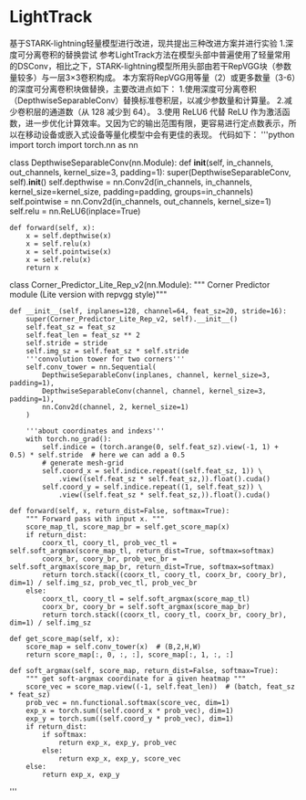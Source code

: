 # LightTrack
基于STARK-lightning轻量模型进行改进，现共提出三种改进方案并进行实验
1.深度可分离卷积的替换尝试
参考LightTrack方法在模型头部中普遍使用了轻量常用的DSConv，相比之下，STARK-lightning模型所用头部由若干RepVGG块（参数量较多）与一层3×3卷积构成。
本方案将RepVGG用等量（2）或更多数量（3-6）的深度可分离卷积块做替换，主要改进点如下：
1.使用深度可分离卷积（DepthwiseSeparableConv）替换标准卷积层，以减少参数量和计算量。
2.减少卷积层的通道数（从 128 减少到 64）。
3.使用 ReLU6 代替 ReLU 作为激活函数，进一步优化计算效率。又因为它的输出范围有限，更容易进行定点数表示，所以在移动设备或嵌入式设备等量化模型中会有更佳的表现。
代码如下：
'''python
import torch
import torch.nn as nn

class DepthwiseSeparableConv(nn.Module):
    def __init__(self, in_channels, out_channels, kernel_size=3, padding=1):
        super(DepthwiseSeparableConv, self).__init__()
        self.depthwise = nn.Conv2d(in_channels, in_channels, kernel_size=kernel_size, padding=padding, groups=in_channels)
        self.pointwise = nn.Conv2d(in_channels, out_channels, kernel_size=1)
        self.relu = nn.ReLU6(inplace=True)

    def forward(self, x):
        x = self.depthwise(x)
        x = self.relu(x)
        x = self.pointwise(x)
        x = self.relu(x)
        return x

class Corner_Predictor_Lite_Rep_v2(nn.Module):
    """ Corner Predictor module (Lite version with repvgg style)"""

    def __init__(self, inplanes=128, channel=64, feat_sz=20, stride=16):
        super(Corner_Predictor_Lite_Rep_v2, self).__init__()
        self.feat_sz = feat_sz
        self.feat_len = feat_sz ** 2
        self.stride = stride
        self.img_sz = self.feat_sz * self.stride
        '''convolution tower for two corners'''
        self.conv_tower = nn.Sequential(
            DepthwiseSeparableConv(inplanes, channel, kernel_size=3, padding=1),
            DepthwiseSeparableConv(channel, channel, kernel_size=3, padding=1),
            nn.Conv2d(channel, 2, kernel_size=1)
        )

        '''about coordinates and indexs'''
        with torch.no_grad():
            self.indice = (torch.arange(0, self.feat_sz).view(-1, 1) + 0.5) * self.stride  # here we can add a 0.5
            # generate mesh-grid
            self.coord_x = self.indice.repeat((self.feat_sz, 1)) \
                .view((self.feat_sz * self.feat_sz,)).float().cuda()
            self.coord_y = self.indice.repeat((1, self.feat_sz)) \
                .view((self.feat_sz * self.feat_sz,)).float().cuda()

    def forward(self, x, return_dist=False, softmax=True):
        """ Forward pass with input x. """
        score_map_tl, score_map_br = self.get_score_map(x)
        if return_dist:
            coorx_tl, coory_tl, prob_vec_tl = self.soft_argmax(score_map_tl, return_dist=True, softmax=softmax)
            coorx_br, coory_br, prob_vec_br = self.soft_argmax(score_map_br, return_dist=True, softmax=softmax)
            return torch.stack((coorx_tl, coory_tl, coorx_br, coory_br), dim=1) / self.img_sz, prob_vec_tl, prob_vec_br
        else:
            coorx_tl, coory_tl = self.soft_argmax(score_map_tl)
            coorx_br, coory_br = self.soft_argmax(score_map_br)
            return torch.stack((coorx_tl, coory_tl, coorx_br, coory_br), dim=1) / self.img_sz

    def get_score_map(self, x):
        score_map = self.conv_tower(x)  # (B,2,H,W)
        return score_map[:, 0, :, :], score_map[:, 1, :, :]

    def soft_argmax(self, score_map, return_dist=False, softmax=True):
        """ get soft-argmax coordinate for a given heatmap """
        score_vec = score_map.view((-1, self.feat_len))  # (batch, feat_sz * feat_sz)
        prob_vec = nn.functional.softmax(score_vec, dim=1)
        exp_x = torch.sum((self.coord_x * prob_vec), dim=1)
        exp_y = torch.sum((self.coord_y * prob_vec), dim=1)
        if return_dist:
            if softmax:
                return exp_x, exp_y, prob_vec
            else:
                return exp_x, exp_y, score_vec
        else:
            return exp_x, exp_y
'''
